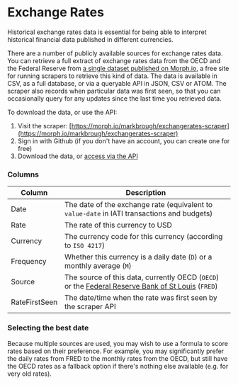 # Exchange Rates

Historical exchange rates data is essential for being able to interpret historical financial data published in different currencies.

There are a number of publicly available sources for exchange rates data. You can retrieve a full extract of exchange rates data from the OECD and the Federal Reserve from [a single dataset published on Morph.io](https://morph.io/markbrough/exchangerates-scraper), a free site for running scrapers to retrieve this kind of data. The data is available in CSV, as a full database, or via a queryable API in JSON, CSV or ATOM. The scraper also records when particular data was first seen, so that you can occasionally query for any updates since the last time you retrieved data.

To download the data, or use the API:
1. Visit the scraper: [https://morph.io/markbrough/exchangerates-scraper](https://morph.io/markbrough/exchangerates-scraper)
2. Sign in with Github (if you don't have an account, you can create one for free)
3. Download the data, or [access via the API](https://morph.io/documentation/api?scraper=markbrough%2Fexchangerates-scraper)

### Columns

| Column | Description |
| ------ | ----------- |
| Date | The date of the exchange rate (equivalent to `value-date` in IATI transactions and budgets) |
| Rate | The rate of this currency to USD |
| Currency | The currency code for this currency (according to `ISO 4217`) |
| Frequency | Whether this currency is a daily date (`D`) or a monthly average (`M`) |
| Source | The source of this data, currently OECD (`OECD`) or the [Federal Reserve Bank of St Louis](https://fred.stlouisfed.org) (`FRED`) |
| RateFirstSeen | The date/time when the rate was first seen by the scraper API |

### Selecting the best date

Because multiple sources are used, you may wish to use a formula to score rates based on their preference. For example, you may significantly prefer the daily rates from FRED to the monthly rates from the OECD, but still have the OECD rates as a fallback option if there's nothing else available (e.g. for very old rates).
